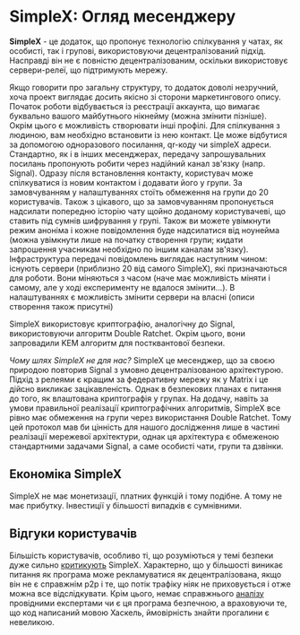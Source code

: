 # SimpleX: Огляд месенджеру

**SimpleX** - це додаток, що пропонує технологію спілкування у чатах, як особисті, так і групові, використовуючи децентралізований підхід. Насправді він не є повністю децентралізованим, оскільки використовує сервери-релеї, що підтримують мережу.

Якщо говорити про загальну структуру, то додаток доволі незручний, хоча проект виглядає досить якісно зі сторони маркетингового опису. 
Початок роботи відбувається із реєстрації аккаунта, що вимагає буквально вашого майбутнього нікнейму (можна змінити пізніше). Окрім цього є можливість створювати інші профілі. 
Для спілкування з людиною, вам необхідно встановити із нею контакт. Це може відбутися за допомогою одноразового посилання, qr-коду чи simpleX адреси. Стандартно, як і в інших месенджерах, передачу запрошувальних посилань пропонують робити через надійний канал зв'язку (напр. Signal). Одразу після встановлення контакту, користувач може спілкуватися із новим контактом і додавати його у групи.
За замовчуванням у налаштуваннях стоїть обмеження на групи до 20 користувачів. Також з цікавого, що за замовчуванням пропонується надсилати попередню історію чату щойно доданому користувачеві, що ставить під сумнів шифрування у групі. Також ви можете увімкнути режим аноніма і кожне повідомлення буде надсилатися від ноунейма (можна увімкнути лише на початку створення групи; кидати запрошення учасникам необхідно по іншим каналам зв'язку).
Інфраструктура передачі повідомлень виглядає наступним чином: існують сервери (приблизно 20 від самого SimpleX), які призначаються для роботи. Вони міняються з часом (наче має можливість міняти і самому, але у ході експерименту не вдалося змінити...). В налаштуваннях є можливість змінити сервери на власні (описи створення також присутні)

SimpleX використовує криптографію, аналогічну до Signal, використовуючи алгоритм Double Ratchet. Окрім цього, вони запровадили KEM алгоритм для постквантової безпеки. 

*Чому шлях SimpleX не для нас?* SimpleX це месенджер, що за своєю природою повторив Signal з умовно децентралізованою архітектурою. Підхід з релеями є кращим за федеративну мережу як у Matrix і це дійсно викликає зацікавленість. Однак в безпекових планах є питання до того, як влаштована криптографія у групах. На додачу, навіть за умови правильної реалізації криптографічних алгоритмів, SimpleX все рівно має обмеження на групи через використання Double Ratchet. Тому цей протокол мав би цінність для нашого дослідження лише в частині реалізації мережевої архітектури, однак ця архітектура є обмеженою стандартними задачами Signal, а саме особисті чати, групи та дзвінки. 


## Економіка SimpleX

SimpleX не має монетизації, платних функцій і тому подібне. А тому не має прибутку. Інвестиції у більшості випадків є сумнівними.


## Відгуки користувачів

Більшість користувачів, особливо ті, що розуміються у темі безпеки дуже сильно [критикують](https://www.reddit.com/r/selfhosted/comments/1bm290z/simplex_chat_fully_opensource_private_messenger/) SimpleX. Характерно, що у більшості виникає питання як програма може рекламуватися як децентралізована, якщо він не є справжнім p2p і те, що потік трафіку ніяк не приховується і отже можна все відслідкувати. Крім цього, немає справжнього [аналізу](https://www.reddit.com/r/SimpleXChat/comments/1afgrcj/comments_on_comparisons_of_simplex_with_other/) провідними експертами чи є ця програма безпечною, а враховуючи те, що код написаний мовою Хаскель, ймовірність знайти прогалини є невеликою.